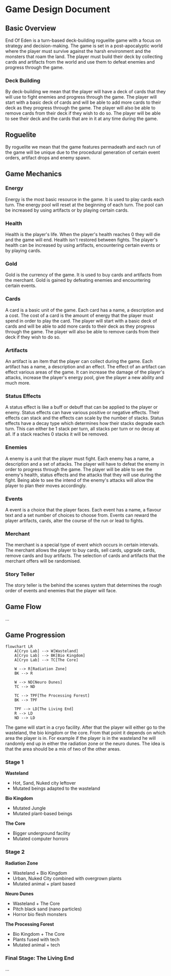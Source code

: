 # Game Design Document

## Basic Overview

End Of Eden is a turn-based deck-building roguelite game with a focus on strategy and decision-making. The game is set in a post-apocalyptic world where the player must survive against the harsh environment and the monsters that roam the land. The player must build their deck by collecting cards and artifacts from the world and use them to defeat enemies and progress through the game.

### Deck Building

By deck-building we mean that the player will have a deck of cards that they will use to fight enemies and progress through the game. The player will start with a basic deck of cards and will be able to add more cards to their deck as they progress through the game. The player will also be able to remove cards from their deck if they wish to do so. The player will be able to see their deck and the cards that are in it at any time during the game.

## Roguelite

By roguelite we mean that the game features permadeath and each run of the game will be unique due to the procedural generation of certain event orders, artifact drops and enemy spawn.

## Game Mechanics

### Energy

Energy is the most basic resource in the game. It is used to play cards each turn. The energy pool will reset at the beginning of each turn. The pool can be increased by using artifacts or by playing certain cards.

### Health

Health is the player's life. When the player's health reaches 0 they will die and the game will end. Health isn't restored between fights. The player's health can be increased by using artifacts, encountering certain events or by playing cards.

### Gold

Gold is the currency of the game. It is used to buy cards and artifacts from the merchant. Gold is gained by defeating enemies and encountering certain events.

### Cards

A card is a basic unit of the game. Each card has a name, a description and a cost. The cost of a card is the amount of energy that the player must spend in order to play the card. The player will start with a basic deck of cards and will be able to add more cards to their deck as they progress through the game. The player will also be able to remove cards from their deck if they wish to do so.

### Artifacts

An artifact is an item that the player can collect during the game. Each artifact has a name, a description and an effect. The effect of an artifact can effect various areas of the game. It can increase the damage of the player's attacks, increase the player's energy pool, give the player a new ability and much more.

### Status Effects

A status effect is like a buff or debuff that can be applied to the player or enemy. Status effects can have various positive or negative effects. Their effects can stack and the effects can scale by the number of stacks. Status effects have a decay type which determines how their stacks degrade each turn. This can either be 1 stack per turn, all stacks per turn or no decay at all. If a stack reaches 0 stacks it will be removed.

### Enemies

A enemy is a unit that the player must fight. Each enemy has a name, a description and a set of attacks. The player will have to defeat the enemy in order to progress through the game. The player will be able to see the enemy's health, status effects and the attacks that they will use during the fight. Being able to see the intend of the enemy's attacks will allow the player to plan their moves accordingly.

### Events

A event is a choice that the player faces. Each event has a name, a flavour text and a set number of choices to choose from. Events can reward the player artifacts, cards, alter the course of the run or lead to fights.

### Merchant

The merchant is a special type of event which occurs in certain intervals. The merchant allows the player to buy cards, sell cards, upgrade cards, remove cards and buy artifacts. The selection of cards and artifacts that the merchant offers will be randomised.

### Story Teller

The story teller is the behind the scenes system that determines the rough order of events and enemies that the player will face.

## Game Flow

...

## Game Progression

```mermaid
flowchart LR
    A[Cryo Lab] --> W[Wasteland]
    A[Cryo Lab] --> BK[Bio Kingdom]
    A[Cryo Lab] --> TC[The Core]

    W --> R[Radiation Zone]
    BK --> R

    W --> ND[Neuro Dunes]
    TC --> ND

    TC --> TPF[The Processing Forest]
    BK --> TPF

    TPF --> LD[The Living End]
    R --> LD
    ND --> LD
```

The game will start in a cryo facility. After that the player will either go to the wasteland, the bio kingdom or the core. From that point it depends on which area the player is in. For example if the player is in the wasteland he will randomly end up in either the radiation zone or the neuro dunes. The idea is that the area should be a mix of two of the other areas.

### Stage 1

**Wasteland**

- Hot, Sand, Nuked city leftover
- Mutated beings adapted to the wasteland

**Bio Kingdom**

- Mutated Jungle
- Mutated plant-based beings

**The Core**

- Bigger underground facility
- Mutated computer horrors

### Stage 2

**Radiation Zone**

- Wasteland + Bio Kingdom
- Urban, Nuked City combined with overgrown plants
- Mutated animal + plant based

**Neuro Dunes**

- Wasteland + The Core
- Pitch black sand (nano particles)
- Horror bio flesh monsters

**The Processing Forest**

- Bio Kingdom + The Core
- Plants fused with tech
- Mutated animal + tech

### Final Stage: The Living End

...

